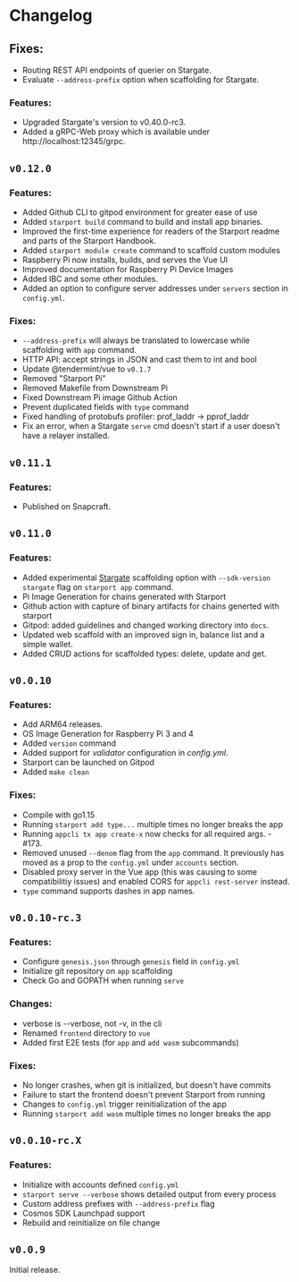 # Changelog

## Fixes:
* Routing REST API endpoints of querier on Stargate.
* Evaluate `--address-prefix` option when scaffolding for Stargate.

### Features:
* Upgraded Stargate's version to v0.40.0-rc3.
* Added a gRPC-Web proxy which is available under http://localhost:12345/grpc.

## `v0.12.0`

### Features:

* Added Github CLI to gitpod environment for greater ease of use
* Added `starport build` command to build and install app binaries.
* Improved the first-time experience for readers of the Starport readme and parts of the Starport Handbook.
* Added `starport module create` command to scaffold custom modules
* Raspberry Pi now installs, builds, and serves the Vue UI
* Improved documentation for Raspberry Pi Device Images
* Added IBC and some other modules.
* Added an option to configure server addresses under `servers` section in `config.yml`.


### Fixes:

* `--address-prefix` will always be translated to lowercase while scaffolding with `app` command.
* HTTP API: accept strings in JSON and cast them to int and bool
* Update @tendermint/vue to `v0.1.7`
* Removed "Starport Pi"
* Removed Makefile from Downstream Pi
* Fixed Downstream Pi image Github Action
* Prevent duplicated fields with `type` command
* Fixed handling of protobufs profiler: prof_laddr -> pprof_laddr
* Fix an error, when a Stargate `serve` cmd doesn't start if a user doesn't have a relayer installed.

## `v0.11.1`

### Features:
* Published on Snapcraft.


## `v0.11.0`

### Features:

* Added experimental [Stargate](https://stargate.cosmos.network/) scaffolding option with `--sdk-version stargate` flag on `starport app` command.
* Pi Image Generation for chains generated with Starport
* Github action with capture of binary artifacts for chains generted with starport
* Gitpod: added guidelines and changed working directory into `docs`.
* Updated web scaffold with an improved sign in, balance list and a simple wallet.
* Added CRUD actions for scaffolded types: delete, update and get.

## `v0.0.10`

### Features:

* Add ARM64 releases.
* OS Image Generation for Raspberry Pi 3 and 4
* Added `version` command
* Added support for _validator_ configuration in _config.yml_.
* Starport can be launched on Gitpod
* Added `make clean`

### Fixes:

* Compile with go1.15
* Running `starport add type...` multiple times no longer breaks the app
* Running `appcli tx app create-x` now checks for all required args. -#173.
* Removed unused `--denom` flag from the `app` command. It previously has moved as a prop to the `config.yml` under `accounts` section.
* Disabled proxy server in the Vue app (this was causing to some compatibilitiy issues) and enabled CORS for `appcli rest-server` instead.
* `type` command supports dashes in app names.


## `v0.0.10-rc.3`

### Features:

* Configure `genesis.json` through `genesis` field in `config.yml`
* Initialize git repository on `app` scaffolding
* Check Go and GOPATH when running `serve`

### Changes:

* verbose is --verbose, not -v, in the cli
* Renamed `frontend` directory to `vue`
* Added first E2E tests (for `app` and `add wasm` subcommands)

### Fixes:

* No longer crashes, when git is initialized, but doesn't have commits
* Failure to start the frontend doesn't prevent Starport from running
* Changes to `config.yml` trigger reinitialization of the app
* Running `starport add wasm` multiple times no longer breaks the app

## `v0.0.10-rc.X`

### Features:

* Initialize with accounts defined `config.yml`
* `starport serve --verbose` shows detailed output from every process
* Custom address prefixes with `--address-prefix` flag
* Cosmos SDK Launchpad support
* Rebuild and reinitialize on file change

## `v0.0.9`

Initial release.
